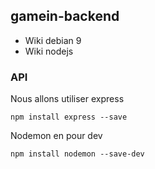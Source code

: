 ## gamein-backend
- Wiki debian 9
- Wiki nodejs


### API

Nous allons utiliser express

`npm install express --save`

Nodemon en pour dev

`npm install nodemon --save-dev`

